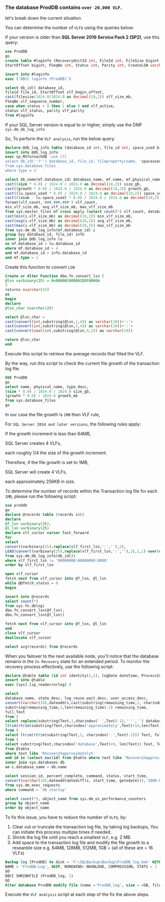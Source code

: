 ### The database ProdDB contains `over 20,000 VLF`.

let's break down the current situation.

You can determine the number of `VLF`s using the queries below:

If your version is older than **SQL Server 2016 Service Pack 2 (SP2)**, use this query:

```sql
use ProdDB
go
create table #loginfo (RecoveryUnitId int, FileId int, FileSize bigint,
StartOffset bigint, FSeqNo int, Status int, Parity int, CreateLSN varchar(100))

insert into #loginfo
exec ('DBCC loginfo (ProdDB)')

select db_id() database_id,
fileid file_id, StartOffset vlf_begin_offset,
cast(filesize/1024.0/1024.0 as decimal(10,2)) vlf_size_mb,
FSeqNo vlf_sequence_number,
case when status > 0 then 1 else 0 end vlf_active,
status vlf_status, parity vlf_parity
from #loginfo
```

If your SQL Server version is equal to or higher, simply use the DMF `sys.dm_db_log_info`

So, To perform the `VLF analysis`, run the below query:

```sql
declare @db_log_info table (database_id int, file_id int, space_used bigint)
insert into @db_log_info
exec sp_MSforeachDB 'use [?]
select db_id(''?'') database_id, file_id, fileproperty(name, 'spaceused')
from sys.database_files
where type = 1'

select db_name(mf.database_id) database_name, mf.name, mf.physical_name,
cast((size * 8.0) / 1024.0 / 1024.0 as decimal(10,2)) size_gb,
cast((growth * 8.0) / 1024.0 / 1024.0 as decimal(10,2)) growth_gb,
cast((lu.space_used * 8.0) / 1024.0 / 1024.0 as decimal(10,2)) space_used_gb,
cast(((size - lu.space_used) * 8.0) / 1024.0 / 1024.0 as decimal(10,2)) free_size_gb,
format(vlf_count,'###,###,###') vlf_count,
min_vlf_size_mb, avg_vlf_size_mb, max_vlf_size_mb
from sys.master_files mf cross apply (select count(*) vlf_count, database_id, file_id,
cast(min(i.vlf_size_mb) as decimal(10,2)) min_vlf_size_mb,
cast(avg(i.vlf_size_mb) as decimal(10,2)) avg_vlf_size_mb,
cast(max(i.vlf_size_mb) as decimal(10,2)) max_vlf_size_mb
from sys.dm_db_log_info(mf.database_id) i
group byy database_id, file_id) info
inner join @db_log_info lu
on mf.database_id = lu.database_id
where mf.database_id > 4
and mf.database_id = info.database_id
and mf.type = 1
```

Create this function to convert `LSN`

```sql
Create or Alter Function dbo.fn_convert_lsn (
@lsn varbinary(25) = 0x00000C000001DDF0000A
)
returns nvarchar(25)
as
begin
declare
@lsn_char nvarchar(25)

select @lsn_char = 
cast(convert(int,substring(@lsn,1,4)) as varchar(10))+':'+
cast(convert(int,substring(@lsn,5,4)) as varchar(10))+':'+
cast(convert(smallint,substring(@lsn,9,2)) as varchar(10))

return @lsn_char
end
```

Execute this script to retrieve the average records that filled the VLF.

By the way, run this script to check the current file growth of the transaction log file.

```sql
USE ProdDB
go
select name, physical_name, type_desc,
(size * 8.0) / 1024.0 / 1024.0 size_gb,
(growth * 8.0) / 1024.0 growth_mb
from sys.database_files
go
```

In our case the file growth is `1MB` then VLF rule, 

For `SQL Server 2014 and later versions`, the following rules apply:

If the growth increment is less than 64MB, 

SQL Server creates 4 VLFs, 

each roughly 1/4 the size of the growth increment.

Therefore, if the file growth is set to 1MB, 

SQL Server will create 4 VLFs,

each approximately 256KB in size.

To determine the number of records within the Transaction log file for each `1MB`, please run the following script:

```sql
use proddb
go
declare @records table (records int)
declare
@f_lsn varbinary(25),
@l_lsn varbinary(25)
declare vlf_cursor cursor fast_forward
for
select
convert(varbinary(25),replace(vlf_first_lsn,':',''),2),
LEAD(convert(varbinary(25),replace(vlf_first_lsn,':',''),2),1,1) over(order by vlf_first_lsn)
from sys.dm_db_log_info(db_id())
where vlf_first_lsn != '00000000:00000000:0000'
order by vlf_first_lsn

open vlf_cursor
fetch next from vlf_cursor into @f_lsn, @l_lsn
while @@fetch_status = 0
begin

insert into @records
select count(*)
from sys.fn_dblog(
dbo.fn_convert_lsn(@f_lsn),
dbo.fn_convert_lsn(@l_lsn))

fetch next from vlf_cursor into @f_lsn, @l_lsn
end
close vlf_cursor
deallocate vlf_cursor

select avg(records) from @records

```

When you failover to the next available node, you'll notice that the database remains in the `In Recovery` state for an extended period. To monitor the recovery process effectively, use the following script:

```sql
declare @table table (id int identity(1,1), logDate datetime, ProcessInfo varchar(200), Text varchar(max))
insert into @table
exec [sys].[sp_readerrorlog] 0

select 
database_name, state_desc, log_reuse_wait_desc, user_access_desc,
convert(varchar(10),dateadd(s,cast(substring(remaining_time,1, charindex(' ',remaining_time)-1) as bigint),'2000-01-01'),108) remain_formatted, 
substring(remaining_time,1,len(remaining_time)-1) remaining_time, 
full_Text
from (
select replace(substring(Text,1,charindex(' ',Text)-1),'''','') database_name,
ltrim(rtrim(substring(Text,charindex('approximately',Text)+14,len(Text)))) remaining_time, full_Text
from (
select ltrim(rtrim(substring(Text,1, charindex('.',Text)-1))) Text, full_Text
from (
select substring(Text,charindex('database',Text)+9, len(Text)) Text, Text full_Text
from @table
where text like 'Recovery%approximately%'
and id in (select max(id) from @table where text like 'Recovery%approximately%'))a)b)c
inner join sys.databases db
on c.database_name = db.name

select session_id, percent_complete, command, status, start_time,
convert(varchar(10),dateadd(datediff(s, start_time, getedate()),'2000-01-01'),108) duration
from sys.dm_exec_requests
where command = 'db startup'

select count(*), object_name from sys.dm_os_performance_counters
group by object_name
order by object_name

```

To fix this issue, you have to reduce the number of `VLF`s, by:

1. Clear out or truncate the transaction log file, by taking log backups, You can initiate this process multiple times if needed.
2. Shrink the log file until you reach a smallest `VLF`, e.g. 2 MB.
3. Add space to the transaction log file and modify the file growth to a reseanble size e.g. 64MB, 128MB, 512MB, 1GB = (all of these are = 16 VLFs)

```sql
Backup log [ProdDB] to disk = 'F:\SQLBackup\Backup\ProdDB_log.bak' WITH NOFORMAT, NOINIT,
NAME = 'ProdDB-Log', SKIP, NOREWIND< NOUNLOUD, COMPRESSION, STATS = 1
GO
DBCC SHRINKFILE (ProdDB_log, 2)
GO
Alter database ProdDB modify file (name ='ProdDB_log', size = 4GB, filegrowth = 512MB)
```

Execute the `VLF analysis` script at each step of the fix the above steps.






